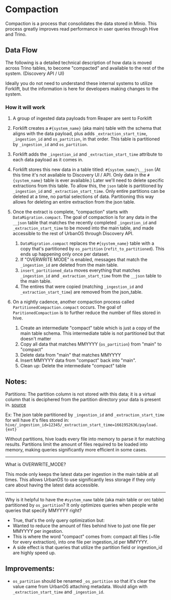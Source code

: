 # Compaction

Compaction is a process that consolidates the data stored in Minio.
This process greatly improves read performance in user queries through
Hive and Trino.

## Data Flow

The following is a detailed technical description of how data is moved across
Trino tables, to become "compacted" and available to the rest of the system.
(Discovery API / UI)

Ideally you do not need to understand these internal systems to utilize Forklift,
but the information is here for developers making changes to the system.

### How it will work

1. A group of ingested data payloads from Reaper are sent to Forklift
1. Forklift creates a `#{system_name}` (aka main) table with the schema that
   aligns with the data payload, plus adds `_extraction_start_time`, `_ingestion_id`
   and `os_partition`, in that order. This table is partitioned by
   `_ingestion_id` and `os_partition`.
1. Forklift adds the `_ingestion_id` and `_extraction_start_time` attribute to each
   data payload as it comes in.
1. Forklift stores this new data in a table titled: `#{system_name}\__json`
   (At this time it's not available to Discovery UI / API. Only data in the
   `#{system_name}` table is ever available.) Later we'll need to delete
   specific extractions from this table. To allow this, the `json` table is
   partitioned by `_ingestion_id` and `_extraction_start_time`. Only entire
   partitions can be deleted at a time, no partial selections of data.
   Partitioning this way allows for deleting an entire extraction from the
   json table.
1. Once the extract is complete, "compaction" starts with
   `DataMigration.compact`. The goal of compaction is for any data in the
   `__json` table that matches the recently completed `_ingestion_id` and
   `_extraction_start_time` to be moved into the main table, and made accessible to
   the rest of UrbanOS through Discovery API.

   1. `DataMigration.compact` replaces the `#{system_name}` table with a copy
      that's partitioned by `os_partition` (`refit_to_partitioned`). This ends
      up happening only once per dataset.
   1. If "OVERWRITE MODE" is enabled, messages that match the `_ingestion_id`
      are deleted from the main table.
   1. `insert_partitioned_data` moves everything that matches `_ingestion_id`
      and `_extraction_start_time` from the `__json` table to the main table.
   1. The entires that were copied (matching `_ingestion_id` and
      `_extraction_start_time`) are removed from the json_table.

1. On a nightly cadence, another compaction process called
   `PartitionedCompaction.compact` occurs. The goal of `ParitionedCompaction`
   is to further reduce the number of files stored in hive.
   1. Create an intermediate "compact" table which is just a copy of the main
      table schema. This intermediate table is not partitioned but that doesn't
      matter
   1. Copy all data that matches MMYYYY (`os_partition`) from "main" to "compact"
   1. Delete data from "main" that matches MMYYYY
   1. Insert MMYYYY data from "compact" back into "main".
   1. Clean up: Delete the intermediate "compact" table

## Notes:

Partitions:
The partition column is not stored with this data; it is a virtual column that is deciphered from the partition directory your data is present in. [source](https://stackoverflow.com/a/10307756)

Ex: The json table partitioned by `_ingestion_id` and `_extraction_start_time` for
will have it's files stored in:
`hive/_ingestion_id=12345/_extraction_start_time=1661952636/payload.{ext}`

Without partitions, hive loads every file into memory to parse it for matching
results. Partitions limit the amount of files required to be loaded into memory,
making queries significantly more efficient in some cases.

---

What is OVERWRITE_MODE?

This mode only keeps the latest data per ingestion in the main table at all times.
This allows UrbanOS to use significantly less storage if they only care about
having the latest data accessible.

---

Why is it helpful to have the `#system_name` table (aka main table or orc table)
partitioned by `os_partition`? It only optimizes queries when
people write queries that specify MMYYYY right?

- True, that's the only query optimization but:
- Wanted to reduce the amount of files behind hive to just one file per MMYYYY
  per ingestion.
- This is where the word "compact" comes from: compact all files
  (~file for every extraction), into one file per ingestion_id per MMYYYY.
- A side effect is that queries that utilize the partition field or ingestion_id
  are highly speed up.

## Improvements:

- `os_partition` should be renamed `_os_partition` so that it's clear the value
  came from UrbanOS attaching metadata. Would align with `_extraction_start_time` and
  `_ingestion_id`.
